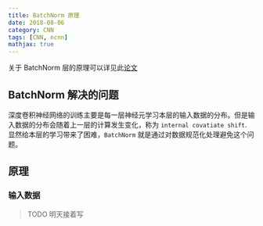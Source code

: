 ```yaml
---
title: BatchNorm 原理
date: 2018-08-06
category: CNN
tags: [CNN, ncnn]
mathjax: true
---
```


关于 BatchNorm 层的原理可以详见此[论文](https://arxiv.org/pdf/1502.03167.pdf)

## BatchNorm 解决的问题

深度卷积神经网络的训练主要是每一层神经元学习本层的输入数据的分布。但是输入数据的分布会随着上一层的计算发生变化，称为 `internal covatiate shift`. 显然给本层的学习带来了困难，`BatchNorm` 就是通过对数据规范化处理避免这个问题。

## 原理

### 输入数据

> TODO 明天接着写